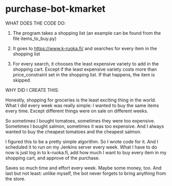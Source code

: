 # purchase-bot-kmarket

WHAT DOES THE CODE DO:

1. The program takes a shopping list (an example can be found from the file items_to_buy.py)

2. It goes to https://www.k-ruoka.fi/ and searches for every item in the shopping list

3. For every search, it chooses the least expensive variety to add in the shopping cart. Except
if the least expensive variety costs more than price_constraint set in the shopping list. If that
happens, the item is skipped.

WHY DID I CREATE THIS:

Honestly, shopping for groceries is the least exciting thing in the world. What I did every week was 
really simple: I wanted to buy the same items every time. Except different things were on sale on
different weeks. 

So sometimes I bought tomatoes, sometimes they were too expensive. Sometimes I bought salmon, sometimes 
it was too expensive. And I always wanted to buy the cheapest tomatoes and the cheapest salmon. 

I figured this to be a pretty simple algorithm. So I wrote code for it. And I scheduled it to run on my 
Jenkins server every week. What I have to do now is just log in to k-ruoka.fi, add how much I want to 
buy every item in my shopping cart, and approve of the purchase.

Saves so much time and effort every week. Maybe some money, too. And last but not least: unlike myself,
the bot never forgets to bring anything from the store.
